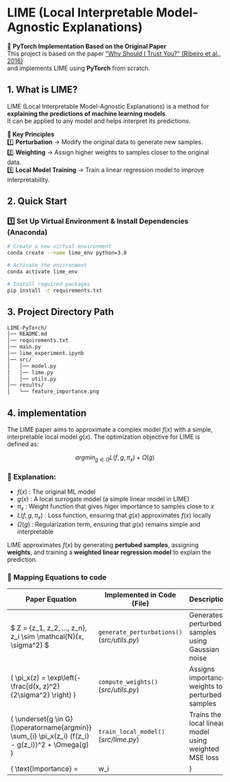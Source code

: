 # LIME (Local Interpretable Model-Agnostic Explanations)

📢 **PyTorch Implementation Based on the Original Paper**  
This project is based on the paper ["Why Should I Trust You?" (Ribeiro et al., 2016)](https://arxiv.org/abs/1602.04938)  
and implements LIME using **PyTorch** from scratch.

## 1. What is LIME?
LIME (Local Interpretable Model-Agnostic Explanations) is a method for **explaining the predictions of machine learning models**.  
It can be applied to any model and helps interpret its predictions.

**🌟 Key Principles**  
1️⃣ **Perturbation** → Modify the original data to generate new samples.  
2️⃣ **Weighting** → Assign higher weights to samples closer to the original data.  
3️⃣ **Local Model Training** → Train a linear regression model to improve interpretability.  

## 2. Quick Start
### 1️⃣ **Set Up Virtual Environment & Install Dependencies (Anaconda)**
```bash
# Create a new virtual environment
conda create --name lime_env python=3.8

# Activate the environment
conda activate lime_env

# Install required packages
pip install -r requirements.txt
```

## 3. Project Directory Path
```bash
LIME-PyTorch/
│── README.md                 
│── requirements.txt
│── main.py
│── lime_experiment.ipynb     
│── src/                      
│   │── model.py              
│   │── lime.py               
│   │── utils.py              
│── results/                  
│   └── feature_importance.png
```

## 4. implementation

The LIME paper aims to approximate a complex model $f(x)$ with a simple, interpretable local model $g(x)$.
The optimization objective for LIME is defined as:

$$
 argmin_{g \in G}   L(f, g, \pi_x) + \Omega(g)
$$

### 🌟 Explanation:
- $f(x)$ : The original ML model
- $g(x)$ : A local surrogate model (a simple linear model in LIME)
- $\pi_x$ : Weight function that gives higer importance to samples close to $x$
- $L(f, g, \pi_x)$ : Loss function, ensuring that $g(x)$ approximates $f(x)$ locally
- $\Omega(g)$ : Regularization term, ensuring that $g(x)$ remains simple and interpretable

LIME approximates $f(x)$ by generating **pertubed samples**, assigning **weights**, and training a **weighted linear regression model** to explain the prediction.

### 🌟 Mapping Equations to code

| **Paper Equation** | **Implemented in Code (File)** | **Description** |
|-------------------|--------------------------------|------------------------------------|
| $ Z = \{z_1, z_2, ..., z_n\}, z_i \sim \mathcal{N}(x, \sigma^2) $ | `generate_perturbations()`<br> (_src/utils.py_) | Generates perturbed samples using Gaussian noise |
| \( \pi_x(z) = \exp\left(- \frac{d(x, z)^2}{2\sigma^2} \right) \) | `compute_weights()`<br> (_src/utils.py_) | Assigns importance weights to perturbed samples |
| \( \underset{g \in G}{\operatorname{argmin}} \sum_{i} \pi_x(z_i) (f(z_i) - g(z_i))^2 + \Omega(g) \) | `train_local_model()`<br> (_src/lime.py_) | Trains the local linear model using weighted MSE loss |
| \( \text{Importance} = |w_i| \) | Extracted from `local_model.linear.weight`<br> (_src/lime.py_) | Computes feature importance based on absolute weight values |





















